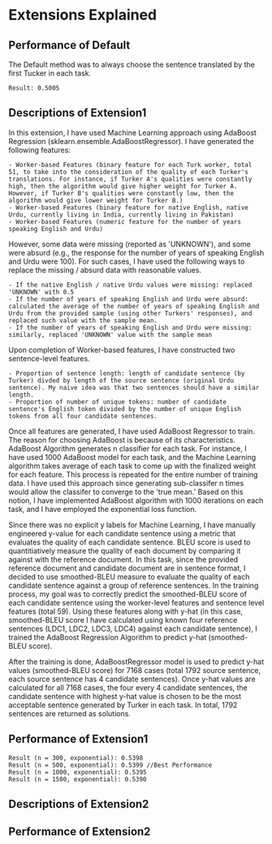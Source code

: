 #  Extensions Explained

## Performance of Default
The Default method was to always choose the sentence translated by the first Tucker in each task.

	Result: 0.5005 		


## Descriptions of Extension1
In this extension, I have used Machine Learning approach using AdaBoost Regression (sklearn.ensemble.AdaBoostRegressor). I have generated the following features: 
	
	- Worker-based Features (binary feature for each Turk worker, total 51, to take into the consideration of the quality of each Turker's translations. For instance, if Turker A's qualities were constantly high, then the algorithm would give higher weight for Turker A. However, if Turker B's qualities were constantly low, then the algorithm would give lower weight for Turker B.)
	- Worker-based Features (binary feature for native English, native Urdu, currently living in India, currently living in Pakistan)
	- Worker-based Features (numeric feature for the number of years speaking English and Urdu)

However, some data were missing (reported as 'UNKNOWN'), and some were absurd (e.g., the response for the number of years of speaking English and Urdu were 100). For such cases, I have used the following ways to replace the missing / absurd data with reasonable values.
	
	- If the native English / native Urdu values were missing: replaced 'UNKNOWN' with 0.5 
	- If the number of years of speaking English and Urdu were absurd: calculated the average of the number of years of speaking English and Urdu from the provided sample (using other Turkers' responses), and replaced such value with the sample mean.
	- If the number of years of speaking English and Urdu were missing: similarly, replaced 'UNKNOWN' value with the sample mean

Upon completion of Worker-based features, I have constructed two sentence-level features. 
	
	- Proportion of sentence length: length of candidate sentence (by Turker) divded by length of the source sentence (original Urdu sentence). My naive idea was that two sentences should have a similar length.
	- Proportion of number of unique tokens: number of candidate sentence's English token divided by the number of unique English tokens from all four candidate sentences.

Once all features are generated, I have used AdaBoost Regressor to train. The reason for choosing AdaBoost is because of its characteristics. AdaBoost Algorithm generates n classifier for each task. For instance, I have used 1000 AdaBoost model for each task, and the Machine Learning algorithm takes average of each task to come up with the finalized weight for each feature. This process is repeated for the entire number of training data. I have used this approach since generating sub-classifer n times would allow the classifer to converge to the 'true mean.' Based on this notion, I have implemented AdaBoost algorithm with 1000 iterations on each task, and I have employed the exponential loss function.

Since there was no explicit y labels for Machine Learning, I have manually engineered y-value for each candidate sentence using a metric that evaluates the quality of each candidate sentence. BLEU score is used to quantitiatively measure the quality of each document by comparing it against with the reference document. In this task, since the provided reference document and candidate document are in sentence format, I decided to use smoothed-BLEU measure to evaluate the quality of each candidate sentence against a group of reference sentences. In the training process, my goal was to correctly predict the smoothed-BLEU score of each candidate sentence using the worker-level features and sentence level features (total 59). Using these features along with y-hat (in this case, smoothed-BLEU score I have calculated using known four reference sentences (LDC1, LDC2, LDC3, LDC4) against each candidate sentence), I trained the AdaBoost Regression Algorithm to predict y-hat (smoothed-BLEU score).

After the training is done, AdaBoostRegressor model is used to predict y-hat values (smoothed-BLEU score) for 7168 cases (total 1792 source sentence, each source sentence has 4 candidate sentences). Once y-hat values are calculated for all 7168 cases, the four every 4 candidate sentences, the candidate sentence with highest y-hat value is chosen to be the most acceptable sentence generated by Turker in each task. In total, 1792 sentences are returned as solutions.


## Performance of Extension1
	
	Result (n = 300, exponential): 0.5398
	Result (n = 500, exponential): 0.5399 //Best Performance
	Result (n = 1000, exponential): 0.5395
	Result (n = 1500, exponential): 0.5390



## Descriptions of Extension2

## Performance of Extension2


	